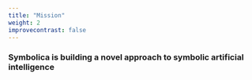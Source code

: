 ```yaml
---
title: "Mission"
weight: 2
improvecontrast: false
---
```


### Symbolica is building a novel approach to symbolic artificial intelligence